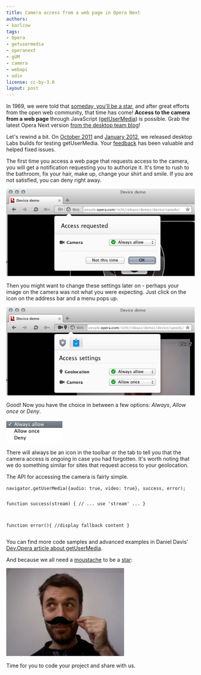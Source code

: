 ```yaml
---
title: Camera access from a web page in Opera Next
authors:
- karlcow
tags:
- Opera
- getusermedia
- operanext
- gUM
- camera
- webapi
- odin
license: cc-by-3.0
layout: post
---
```


<p>In 1969, we were told that <a href="http://photoshopcandy.com/wp-content/uploads/2010/03/tv-phone.jpg" target="_blank">someday, you&#39;ll be a star</a>, and after great efforts from the open web community, that time has come! <strong>Access to the camera from a web page</strong> through JavaScript (<a href="http://dev.w3.org/2011/webrtc/editor/getusermedia.html">getUserMedia</a>) is possible. Grab the latest Opera Next version <a href="http://my.opera.com/desktopteam/blog/2012/04/17/camera-getusermedia-support">from the desktop team blog</a>!</p>
<p>Let&#39;s rewind a bit. On <a href="http://dev.opera.com/articles/view/labs-more-fun-using-the-web-with-getusermedia-and-native-pages/">October 2011</a> and <a href="http://dev.opera.com/articles/view/getusermedia-access-camera-privacy-ui/">January 2012</a>, we released desktop Labs builds for testing getUserMedia. Your <a href="http://my.opera.com/desktopteam/blog/2011/10/19/new-opera-labs-release-with-getusermedia-and-opera-reader" target="_blank">feedback</a> has been valuable and helped fixed issues.</p>
<p>The first time you access a web page that requests access to the camera, you will get a notification requesting you to authorize it. It&#39;s time to rush to the bathroom, fix your hair, make up, change your shirt and smile. If you are not satisfied, you can deny right away.</p>
<p><span class='imgcenter'><img alt='' src='/blog/web-page-camera-access/first-time.jpg' /></span></p>
<p>Then you might want to change these settings later on - perhaps your image on the camera was not what you were expecting. Just click on the icon on the address bar and a menu pops up.</p>
<p><span class='imgcenter'><img alt='' src='/blog/web-page-camera-access/change-setting.jpg' /></span></p>
<p>Good! Now you have the choice in between a few options: <em>Always</em>, <em>Allow once</em> or <em>Deny</em>.</p>
<p><span class='imgcenter'><img alt='' src='/blog/web-page-camera-access/choices.jpg' /></span></p>
<p>There will always be an icon in the toolbar or the tab to tell you that the camera access is ongoing in case you had forgotten. It&#39;s worth noting that we do something similar for sites that request access to your geolocation.</p>
<p>The API for accessing the camera is fairly simple.</p>
<pre>
<code>navigator.getUserMedia({audio: true, video: true}, success, error);

 function success(stream) {
  // ... use &#39;stream&#39; ...
  }

  function error(){
  //display fallback content
  }
</code>
</pre>
<p>You can find more code samples and advanced examples in Daniel Davis&#39; <a href="http://dev.opera.com/articles/view/playing-with-html5-video-and-getusermedia-support/">Dev.Opera article about getUserMedia</a>.</p>
<p>And because we all need a <a href="http://people.opera.com/brucel/articles/magic-html5-moustache.html" target="_blank">moustache</a> to be a <a href="https://www.youtube.com/watch?v=BxhqVrbixZc" target="_blank">star</a>:</p>
<p><span class='imgcenter'><img alt='' src='/blog/web-page-camera-access/moustache.jpg' /></span></p>
<p>Time for you to code your project and share with us.</p>
